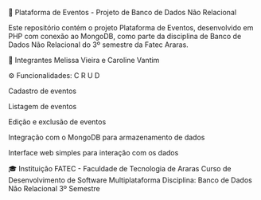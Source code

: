 🎉 Plataforma de Eventos - Projeto de Banco de Dados Não Relacional

Este repositório contém o projeto Plataforma de Eventos, desenvolvido em PHP com conexão ao MongoDB, como parte da disciplina de Banco de Dados Não Relacional do 3º semestre da Fatec Araras.

👥 Integrantes
Melissa Vieira e Caroline Vantim


⚙️ Funcionalidades: 
C R U D

Cadastro de eventos

Listagem de eventos

Edição e exclusão de eventos

Integração com o MongoDB para armazenamento de dados

Interface web simples para interação com os dados



🎓 Instituição
FATEC - Faculdade de Tecnologia de Araras
Curso de Desenvolvimento de Software Multiplataforma
Disciplina: Banco de Dados Não Relacional
3º Semestre 
